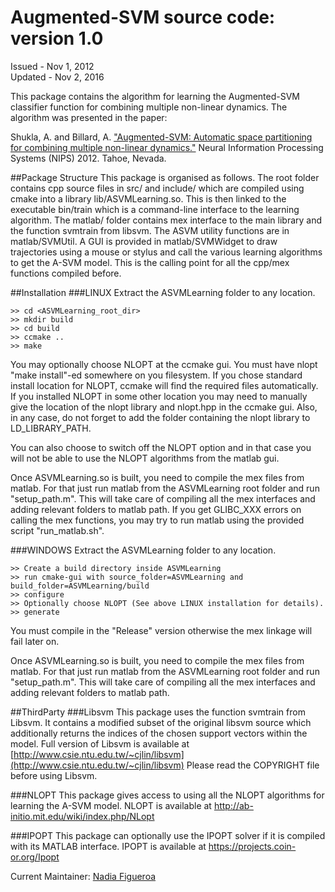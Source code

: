 Augmented-SVM source code: version 1.0 
=======================
Issued - Nov 1, 2012   
Updated - Nov 2, 2016

This package contains the algorithm for learning the Augmented-SVM 
classifier function for combining multiple non-linear dynamics. 
The algorithm was presented in the paper:

Shukla, A. and Billard, A. ["Augmented-SVM: Automatic space partitioning 
for combining multiple non-linear dynamics."](https://papers.nips.cc/paper/4654-augmented-svm-automatic-space-partitioning-for-combining-multiple-non-linear-dynamics.pdf) Neural Information 
Processing Systems (NIPS) 2012. Tahoe, Nevada.

##Package Structure
This package is organised as follows. The root folder contains cpp source 
files in src/ and include/ which are compiled using cmake into a library
lib/ASVMLearning.so. This is then linked to the executable bin/train which
is a command-line interface to the learning algorithm. The matlab/ folder
contains mex interface to the main library and the function svmtrain from 
libsvm. The ASVM utility functions are in matlab/SVMUtil. A GUI is provided
in matlab/SVMWidget to draw trajectories using a mouse or stylus and call 
the various learning algorithms to get the A-SVM model. This is the calling
point for all the cpp/mex functions compiled before. 

##Installation
###LINUX
Extract the ASVMLearning folder to any location.
```
>> cd <ASVMLearning_root_dir>
>> mkdir build
>> cd build
>> ccmake ..
>> make
```

You may optionally choose NLOPT at the ccmake gui. You must have nlopt "make install"-ed
somewhere on you filesystem. If you chose standard install location for NLOPT, ccmake 
will find the required files automatically. If you installed NLOPT in some other location
you may need to manually give the location of the nlopt library and nlopt.hpp in the ccmake 
gui. Also, in any case, do not forget to add the folder containing the nlopt library to 
LD_LIBRARY_PATH.

You can also choose to switch off the NLOPT option and in that case you will not be able to
use the NLOPT algorithms from the matlab gui.

Once ASVMLearning.so is built, you need to compile the mex files from matlab. For that just run
matlab from the ASVMLearning root folder and run "setup_path.m". This will take care of compiling
all the mex interfaces and adding relevant folders to matlab path. If you get GLIBC_XXX errors on 
calling the mex functions, you may try to run matlab using the provided script "run_matlab.sh".

###WINDOWS
Extract the ASVMLearning folder to any location.
```
>> Create a build directory inside ASVMLearning
>> run cmake-gui with source_folder=ASVMLearning and build_folder=ASVMLearning/build
>> configure
>> Optionally choose NLOPT (See above LINUX installation for details).
>> generate
```
You must compile in the "Release" version otherwise the mex linkage will fail later on.

Once ASVMLearning.so is built, you need to compile the mex files from matlab. For that just run
matlab from the ASVMLearning root folder and run "setup_path.m". This will take care of compiling
all the mex interfaces and adding relevant folders to matlab path.


##ThirdParty
###Libsvm
This package uses the function svmtrain from Libsvm. It contains a modified
subset of the original libsvm source which additionally returns the indices 
of the chosen support vectors within the model. Full version of Libsvm is 
available at 
[http://www.csie.ntu.edu.tw/~cjlin/libsvm](http://www.csie.ntu.edu.tw/~cjlin/libsvm)
Please read the COPYRIGHT file before using Libsvm.

###NLOPT
This package gives access to using all the NLOPT algorithms for learning the
A-SVM model. NLOPT is available at
http://ab-initio.mit.edu/wiki/index.php/NLopt

###IPOPT
This package can optionally use the IPOPT solver if it is compiled with its
MATLAB interface. IPOPT is available at
https://projects.coin-or.org/Ipopt


Current Maintainer: [Nadia Figueroa](http://lasa.epfl.ch/people/member.php?SCIPER=238387)


